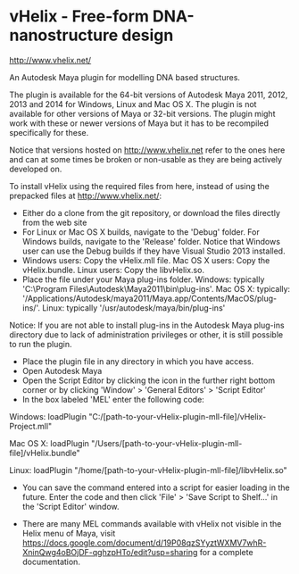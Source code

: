 vHelix - Free-form DNA-nanostructure design
======
http://www.vhelix.net/

An Autodesk Maya plugin for modelling DNA based structures.

The plugin is available for the 64-bit versions of Autodesk Maya 2011, 2012, 2013 and 2014 for Windows, Linux and Mac OS X. The plugin is not available for other versions of Maya or 32-bit versions. The plugin might work with these or newer versions of Maya but it has to be recompiled specifically for these.

Notice that versions hosted on http://www.vhelix.net refer to the ones here and can at some times be broken or non-usable as they are being actively developed on.

To install vHelix using the required files from here, instead of using the prepacked files at http://www.vhelix.net/:
* Either do a clone from the git repository, or download the files directly from the web site
* For Linux or Mac OS X builds, navigate to the 'Debug' folder. For Windows builds, navigate to the 'Release' folder. Notice that Windows user can use the Debug builds if they have Visual Studio 2013 installed.
* Windows users: Copy the vHelix.mll file. Mac OS X users: Copy the vHelix.bundle. Linux users: Copy the libvHelix.so.
* Place the file under your Maya plug-ins folder. Windows: typically 'C:\Program Files\Autodesk\Maya2011\bin\plug-ins'. Mac OS X: typically: '/Applications/Autodesk/maya2011/Maya.app/Contents/MacOS/plug-ins/'. Linux: typically '/usr/autodesk/maya/bin/plug-ins'

Notice: If you are not able to install plug-ins in the Autodesk Maya plug-ins directory due to lack of administration privileges or other, it is still possible to run the plugin.
* Place the plugin file in any directory in which you have access.
* Open Autodesk Maya
* Open the Script Editor by clicking the icon in the further right bottom corner or by clicking 'Window' > 'General Editors' > 'Script Editor'
* In the box labeled 'MEL' enter the following code:

Windows:
loadPlugin "C:/[path-to-your-vHelix-plugin-mll-file]/vHelix-Project.mll"

Mac OS X:
loadPlugin "/Users/[path-to-your-vHelix-plugin-mll-file]/vHelix.bundle"

Linux:
loadPlugin "/home/[path-to-your-vHelix-plugin-mll-file]/libvHelix.so"

* You can save the command entered into a script for easier loading in the future. Enter the code and then click 'File' > 'Save Script to Shelf...' in the 'Script Editor' window.

* There are many MEL commands available with vHelix not visible in the Helix menu of Maya, visit https://docs.google.com/document/d/19P08qzSYyztWXMV7whR-XninQwg4oBOjDF-qghzpHTo/edit?usp=sharing for a complete documentation.
